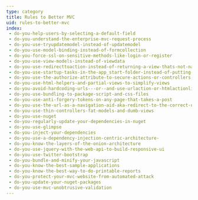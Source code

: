 ```yaml
---
type: category
title: Rules to Better MVC
uid: rules-to-better-mvc
index:
 - do-you-help-users-by-selecting-a-default-field
 - do-you-understand-the-enterprise-mvc-request-process
 - do-you-use-tryupdatemodel-instead-of-updatemodel
 - do-you-use-model-binding-instead-of-formcollection
 - do-you-force-ssl-on-sensitive-methods-like-login-or-register
 - do-you-use-view-models-instead-of-viewdata
 - do-you-use-redirecttoaction-instead-of-returning-a-view-thats-not-named-the-same-as-the-action
 - do-you-use-startup-tasks-in-the-app_start-folder-instead-of-putting-code-in-globalasax
 - do-you-use-the-authorize-attribute-to-secure-actions-or-controllers
 - do-you-use-html-helpers-and-partial-views-to-simplify-views
 - do-you-avoid-hardcoding-urls---or--and-use-urlaction-or-htmlactionlink-instead
 - do-you-use-bundling-to-package-script-and-css-files
 - do-you-use-anti-forgery-tokens-on-any-page-that-takes-a-post
 - do-you-use-the-url-as-a-navigation-aid-aka-redirect-to-the-correct-url-if-it-is-incorrect
 - do-you-use-thin-controllers-fat-models-and-dumb-views
 - do-you-use-nuget
 - do-you-regularly-update-your-dependencies-in-nuget
 - do-you-use-glimpse
 - do-you-inject-your-dependencies
 - do-you-use-a-dependency-injection-centric-architecture-
 - do-you-know-the-layers-of-the-onion-architecture
 - do-you-use-jquery-with-the-web-api-to-build-responsive-ui
 - do-you-use-twitter-bootstrap
 - do-you-bundle-and-minify-your-javascript
 - do-you-know-the-best-sample-applications
 - do-you-know-the-best-way-to-do-printable-reports
 - do-you-protect-your-mvc-website-from-automated-attack
 - do-you-update-your-nuget-packages
 - do-you-use-mvc-unobtrusive-validation
---
```




